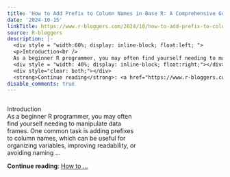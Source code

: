 ```yaml
---
title: 'How to Add Prefix to Column Names in Base R: A Comprehensive Guide for Beginners'
date: '2024-10-15'
linkTitle: https://www.r-bloggers.com/2024/10/how-to-add-prefix-to-column-names-in-base-r-a-comprehensive-guide-for-beginners/
source: R-bloggers
description: |-
  <div style = "width:60%; display: inline-block; float:left; ">
  <p>Introduction<br />
  As a beginner R programmer, you may often find yourself needing to manipulate data frames. One common task is adding prefixes to column names, which can be useful for organizing variables, improving readability, or avoiding naming ...</p></div>
  <div style = "width: 40%; display: inline-block; float:right;"></div>
  <div style="clear: both;"></div>
  <strong>Continue reading</strong>: <a href="https://www.r-bloggers.com/2024/10/how-to-add-prefix-to-column-names-in-base-r-a-comprehensive-guide-for-beginners/">How to ...
disable_comments: true
---
```

<div style = "width:60%; display: inline-block; float:left; ">
<p>Introduction<br />
As a beginner R programmer, you may often find yourself needing to manipulate data frames. One common task is adding prefixes to column names, which can be useful for organizing variables, improving readability, or avoiding naming ...</p></div>
<div style = "width: 40%; display: inline-block; float:right;"></div>
<div style="clear: both;"></div>
<strong>Continue reading</strong>: <a href="https://www.r-bloggers.com/2024/10/how-to-add-prefix-to-column-names-in-base-r-a-comprehensive-guide-for-beginners/">How to ...